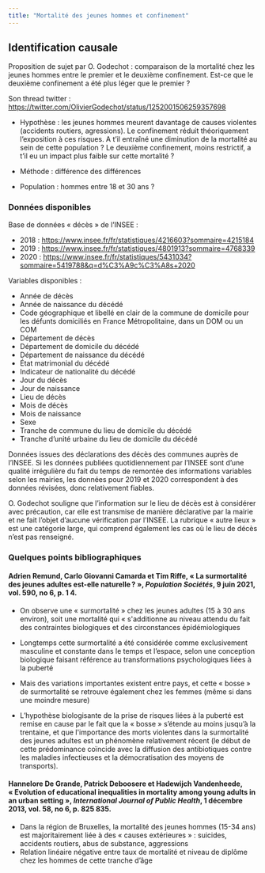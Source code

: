 ```yaml
---
title: "Mortalité des jeunes hommes et confinement"
---
```


## Identification causale

Proposition de sujet par O. Godechot : comparaison de la mortalité chez les jeunes hommes entre le premier et le deuxième confinement. Est-ce que le deuxième confinement a été plus léger que le premier ?  

Son thread twitter : https://twitter.com/OlivierGodechot/status/1252001506259357698 

-	Hypothèse : les jeunes hommes meurent davantage de causes violentes (accidents routiers, agressions). Le confinement réduit théoriquement l’exposition à ces risques. A t’il entraîné une diminution de la mortalité au sein de cette population ? Le deuxième confinement, moins restrictif, a t’il eu un impact plus faible sur cette mortalité ?

-	Méthode : différence des différences

-	Population : hommes entre 18 et 30 ans ?


### Données disponibles 

Base de données « décès » de l’INSEE :

-	2018 : https://www.insee.fr/fr/statistiques/4216603?sommaire=4215184
-	2019 : https://www.insee.fr/fr/statistiques/4801913?sommaire=4768339
-	2020 : https://www.insee.fr/fr/statistiques/5431034?sommaire=5419788&q=d%C3%A9c%C3%A8s+2020

Variables disponibles :

-	Année de décès
-	Année de naissance du décédé 
-	Code géographique et libellé en clair de la commune de domicile pour les défunts domiciliés en France Métropolitaine, dans un DOM ou un COM 
-	Département de décès
-	Département de domicile du décédé 
-	Département de naissance du décédé 
-	État matrimonial du décédé
-	Indicateur de nationalité du décédé 
-	Jour du décès 
-	Jour de naissance 
-	Lieu de décès 
-	Mois de décès
-	Mois de naissance 
-	Sexe 
-	Tranche de commune du lieu de domicile du décédé 
-	Tranche d’unité urbaine du lieu de domicile du décédé 

Données issues des déclarations des décès des communes auprès de l’INSEE. Si les données publiées quotidiennement par l’INSEE sont d’une qualité irrégulière du fait du temps de remontée des informations variables selon les mairies, les données pour 2019 et 2020 correspondent à des données révisées, donc relativement fiables.

O. Godechot souligne que l’information sur le lieu de décès est à considérer avec précaution, car elle est transmise de manière déclarative par la mairie et ne fait l’objet d’aucune vérification par l’INSEE. La rubrique « autre lieux » est une catégorie large, qui comprend également les cas où le lieu de décès n’est pas renseigné. 

### Quelques points bibliographiques

#### Adrien Remund, Carlo Giovanni Camarda et Tim Riffe, « La surmortalité des jeunes adultes est-elle naturelle ? », *Population Sociétés*, 9 juin 2021, vol. 590, no 6, p. 1 4.

-	On observe une « surmortalité » chez les jeunes adultes (15 à 30 ans environ), soit une mortalité qui « s'additionne au niveau attendu du fait des contraintes biologiques et des circonstances épidémiologiques

-	Longtemps cette surmortalité a été considérée comme exclusivement masculine et constante dans le temps et l’espace, selon une conception biologique faisant référence au transformations psychologiques liées à la puberté

-	Mais des variations importantes existent entre pays, et cette « bosse » de surmortalité se retrouve également chez les femmes (même si dans une moindre mesure)

-	L’hypothèse biologisante de la prise de risques liées à la puberté est remise en cause par le fait que la « bosse » s’étende au moins jusqu’à la trentaine, et que l'importance des morts violentes dans la surmortalité des jeunes adultes est un phénomène relativement récent (le début de cette prédominance coïncide avec la diffusion des antibiotiques contre les maladies infectieuses et la démocratisation des moyens de transports).


#### Hannelore De Grande, Patrick Deboosere et Hadewijch Vandenheede, « Evolution of educational inequalities in mortality among young adults in an urban setting », *International Journal of Public Health*, 1 décembre 2013, vol. 58, no 6, p. 825 835.

-	Dans la région de Bruxelles, la mortalité des jeunes hommes (15-34 ans) est majoritairement liée à des « causes extérieures » : suicides, accidents routiers, abus de substance, aggressions
-	Relation linéaire négative entre taux de mortalité et niveau de diplôme chez les hommes de cette tranche d’âge

